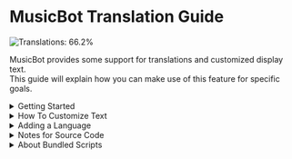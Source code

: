 # MusicBot Translation Guide  

![Translations: 66.2%](https://img.shields.io/badge/Translations-66.2%25-orange?style=flat-square)  

MusicBot provides some support for translations and customized display text.  
This guide will explain how you can make use of this feature for specific goals.  

<details>
  <summary> Getting Started </summary>  

## Getting started

Before you begin, there are some details you should be aware of.  

MusicBot provides two domains for text:  
- `musicbot_logs` - Text shown primarilly in logs or console.  
- `musicbot_messages` - Text shown primarilly on discord.  

Translation files use the GNU Gettext file formats. Those are:  
- `.pot` - A blank template, with text extracted from source code but no translations.
- `.po` - Similar to POT, with full or partial translations and a specific language code.
- `.mo` - A compiled version of PO file, used at runtime.  MusicBot will compile these automatically.  

The `.po` and `.pot` files are plain-text files.  
You can edit them with a dedicated translation editor, like [Poedit](https://poedit.net/) 
or with a code/text editor application.  
For plain-text editing, please read the [PO-Files](https://www.gnu.org/software/gettext/manual/gettext.html#PO-Files) section of Gettext manual for details on the contents of a PO file and specific meanings.  

Official languages use the Gettext [Locale-Names specification](https://www.gnu.org/savannah-checkouts/gnu/gettext/manual/html_node/Locale-Names.html) for compatibility with system language codes.  
Users should review the above specification when picking language codes for contributing new languages or to avoid conflicts between "custom" codes and official codes.  

Lastly, MusicBot provides four ways to set language:  
- Command line options:  
  - `--lang=` - Set language for logs and discord text.  
  - `--log_lang=` - Set language for only the log text.  
  - `--msg_lang=` - Set language for only discord text.  
- Runtime commands:  
  - `language` - Set or reset a per-server language selection.  
                 This will override command line options or the default language.  

---

</details>



<details>
  <summary> How To Customize Text </summary>

## How to customize text

To customize MusicBot text you have two options:  
- Edit the source code directly.  
- Edit a translation file.  

We recommend copying an existing language and making edits to it.  
This will make it easy to keep your changes when MusicBot updates, if there are changes to language files.  

The basic steps are:  
1. Copy your language folder, for example: `en_US`  
2. Rename it but avoid using existing locale codes. For example: `xx_custom`  
3. Next open the file `xx_custom/LC_MESSAGES/musicbot_messages.po` to make desired changes.
4. Run the bot with `--lang=xx_custom` as a command line option.

---

</details>



<details>
  <summary> Adding a Language </summary>

## Adding a new language

Adding a language is almost as simple as customizing text, you only need the language code for your language of choice.  
Follow these steps to add a new language:  
1. Select a valid language code which conforms to the [Locale-Names specification](https://www.gnu.org/savannah-checkouts/gnu/gettext/manual/html_node/Locale-Names.html)
2. Create the required files and folders using the language tool:  
   `lang.py --new=LOCALE` replace `LOCALE` with your desired language code.
3. Open the new `.po` files and start translating.

---

</details>



<details>
  <summary> Notes for Source Code </summary>

## Notes for Source Code

### Placeholders in Strings:

Regarding "placeholders", MusicBot sometimes needs to include variable data in output text.  
To do this, we use traditional percent or modulo (`%`) formatting placeholders in Python that resembles C-style `sprintf` string formatting.  
For example, the placeholders: `%(user)s` or `%s` get replaced at runtime with potentially non-translatable data.

These placeholders can be removed from translated strings but must not be changed or added without complimentary source code changes.  
Placeholders with no association in the source code will cause errors.  
Placeholders removed from a string will not.  

For details on how this style of formatting works, check out the [printf-style string formatting](https://docs.python.org/3.10/library/stdtypes.html#printf-style-string-formatting) section of the python manual.

> **Note:** Some strings also contain variables in curly-braces (`{` and `}`) These may be used for simple substitutions in user-supplied data, like the bot status message.  
They are not used by Python's format functions and if changed may quietly fail to substitute.  

### Updating Source Strings

While working on MusicBot you might want to change some text in the source or add new strings for translation.  
There are some important things to remember when changing strings in source code:  

1. The string in the source code is the `msgid` in the PO files.  
  If the source string changes, the `msgid` is invalid and new translation is needed for each language.

2. MusicBot has two different message domains. One for text in the logs and the other for text sent to discord.  
   That is `musicbot_logs` and `musicbot_messages` respectively.  

3. Certain objects or function calls will mark strings as translatable but do not immediately translate them:  

   1. All `log.*()` methods mark strings as translatable in the log domain.  
      Translation is deferred until output time in the logger itself.
   2. Functions `_L` and `_Ln` mark and immediately translate in the log domain.
   3. Exceptions based on `MusicbotException` provide marking in both domains, but translation in a specific domain must be explicitly called when the exception is handled.  
   4. Function `_X` only marks in both domains, similar to Exceptions above.
   5. Functions `_D` and `_Dn` mark and immediately translate in the discord domain. While `_Dd` will only mark for deferred translation.
   6. The `_D` and `_Dn` functions require an optional `GuildSpecificData` to enable per-server language selection.

4. Finally, all changes and additional strings need to be extracted before they can be translated.  
   Developers should make sure to run `lang.py -u` to update the `.pot` and existing `.po` files when they make changes.  

---

</details>



<details>
  <summary> About Bundled Scripts </summary>  

## About bundled scripts  

The scripts contained in the `i18n` directory provide cross-platform tools to aid in translation tasks.  
Each script supports the `-h` or `--help` command line option to display usage documentation.  

A breif summary for each script file:  
- `lang.py`  -  Language tool, the primary script used for most translation tasks.  
- `msgfmt.py`  -  Modified version of python's msgfmt compatible utility.  
- `pygettext.py`  -  Modified version of python's xgettext compatible utility.  

<details>
  <summary> lang.py command line options </summary>

### `lang.py` Command line options:

The script provides these command line flags:

- `-h` or `--help`  
  Shows the help message and exits.  

- `-L [LOCALE]`  
  Select a single language code to run tasks on, instead of all installed languages.

- `-c`  
  Compile existing translation PO files into MO files.
  This requires the `polib` python package.

- `-e`  
  Extract strings from source-code to POT files (blank translation templates.)

- `-d`  
  Show differences between source-code extractions and the existing POT files.  
  Comments and line markers are hidden.  

- `-D`  
  Same as argument -d but shows all changes, including comments and line markers.  

- `-t`  
  Create or update the 'xx' test language.
  This requires the `polib` python package.

- `-s`  
  Show translation stats for existing PO files, by extracting strings from sources first.
  This requires the `polib` python package.

- `-J`  
  Save stats to JSON for use in the repository.  
  Use with -s option.

- `-B`  
  Save stats will save badges to use in the repository.  
  Use with `-s` option.  

- `-u`  
  Update all existing translation files (PO & POT) from source-code.  
  Existing translation files will have new strings to translate.  
  This requires the `polib` python package.

- `-A`  
  Update all missing translations in PO files with Argos-translate machine translations.  
  This requires the `polib` as well as `argostranslate` and `marko` python packages.  

- `--new [LOCALE]`  
  Create a new language with code LOCALE.  
  This creates folders and PO files ready for translation.  

- `--jit-mo`  
  Automatically compile MO files if PO files contain different translations or headers.  
  This requires the `polib` python package.

</details>

---

</details>

